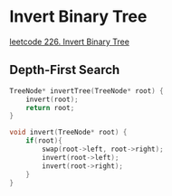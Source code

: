 # Invert Binary Tree

[leetcode 226. Invert Binary Tree](https://leetcode.com/problems/invert-binary-tree/)

## Depth-First Search

```cpp
TreeNode* invertTree(TreeNode* root) {
    invert(root);
    return root;
}

void invert(TreeNode* root) {
    if(root){
        swap(root->left, root->right);
        invert(root->left);
        invert(root->right);            
    }
}
```